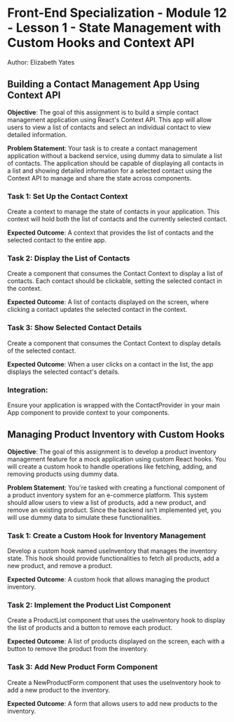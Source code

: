 # Front-End Specialization - Module 12 - Lesson 1 - State Management with Custom Hooks and Context API
Author: Elizabeth Yates

## Building a Contact Management App Using Context API

**Objective**: The goal of this assignment is to build a simple contact management application using React's Context API. This app will allow users to view a list of contacts and select an individual contact to view detailed information.

**Problem Statement**: Your task is to create a contact management application without a backend service, using dummy data to simulate a list of contacts. The application should be capable of displaying all contacts in a list and showing detailed information for a selected contact using the Context API to manage and share the state across components.

### Task 1: Set Up the Contact Context

Create a context to manage the state of contacts in your application. This context will hold both the list of contacts and the currently selected contact.

**Expected Outcome**:
A context that provides the list of contacts and the selected contact to the entire app.

### Task 2: Display the List of Contacts

Create a component that consumes the Contact Context to display a list of contacts. Each contact should be clickable, setting the selected contact in the context.

**Expected Outcome**:
A list of contacts displayed on the screen, where clicking a contact updates the selected contact in the context.

### Task 3: Show Selected Contact Details

Create a component that consumes the Contact Context to display details of the selected contact.

**Expected Outcome**:
When a user clicks on a contact in the list, the app displays the selected contact's details.

### Integration:

Ensure your application is wrapped with the ContactProvider in your main App component to provide context to your components.

## Managing Product Inventory with Custom Hooks

**Objective**:
The goal of this assignment is to develop a product inventory management feature for a mock application using custom React hooks. You will create a custom hook to handle operations like fetching, adding, and removing products using dummy data.

**Problem Statement**:
You're tasked with creating a functional component of a product inventory system for an e-commerce platform. This system should allow users to view a list of products, add a new product, and remove an existing product. Since the backend isn't implemented yet, you will use dummy data to simulate these functionalities.

### Task 1: Create a Custom Hook for Inventory Management

Develop a custom hook named useInventory that manages the inventory state. This hook should provide functionalities to fetch all products, add a new product, and remove a product.

**Expected Outcome**:
A custom hook that allows managing the product inventory.

### Task 2: Implement the Product List Component

Create a ProductList component that uses the useInventory hook to display the list of products and a button to remove each product.

**Expected Outcome**:
A list of products displayed on the screen, each with a button to remove the product from the inventory.

### Task 3: Add New Product Form Component

Create a NewProductForm component that uses the useInventory hook to add a new product to the inventory.

**Expected Outcome**:
A form that allows users to add new products to the inventory.